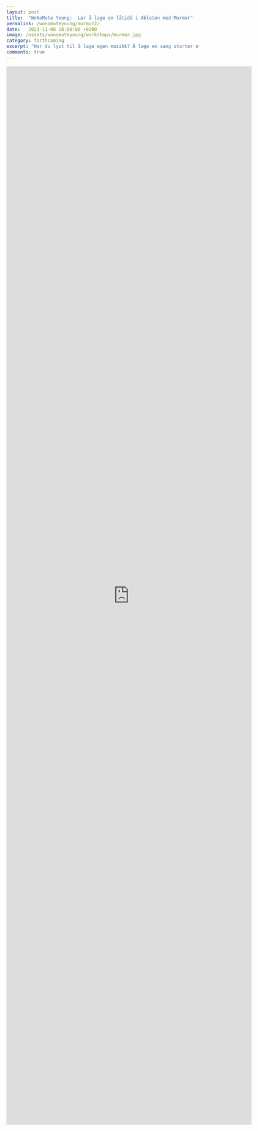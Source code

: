 ```yaml
---
layout: post
title:  "WoNoMute Young:  Lær å lage en låtidé i Ableton med Murmur"
permalink: /wonomuteyoung/murmur2/
date:   2023-11-08 18:00:00 +0200
image: /assets/wonomuteyoung/workshops/murmur.jpg
category: forthcoming
excerpt: "Har du lyst til å lage egen musikk? Å lage en sang starter ofte med en enkel idé – kanskje du har en melodi du går og nynner på, eller noen ord du gjerne vil lage melodi til? I denne 2-timers workshopen skal se hvordan du kan bruke musikkprogrammet Ableton for å lage låtideer. "
comments: true
---
```


<iframe src="https://docs.google.com/forms/d/e/1FAIpQLSfj1dDfX5NHO8mYSuF-w6zbhCyGtLHvdMaoIk3DvShunMpYWQ/viewform?embedded=true" width="640" height="2755" frameborder="0" marginheight="0" marginwidth="0">Laster inn …</iframe>